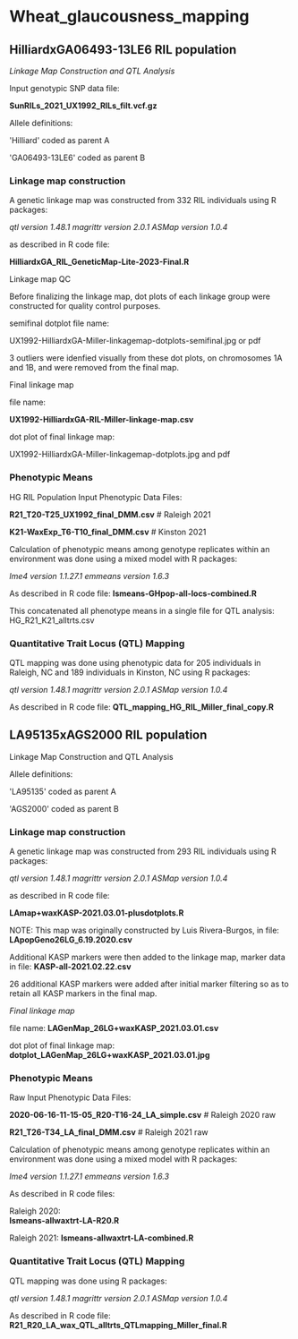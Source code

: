 # Wheat_glaucousness_mapping


## HilliardxGA06493-13LE6 RIL population
*Linkage Map Construction and QTL Analysis*

Input genotypic SNP data file:

**SunRILs_2021_UX1992_RILs_filt.vcf.gz**


Allele definitions:

'Hilliard' coded as parent A

'GA06493-13LE6' coded as parent B


### Linkage map construction 

A genetic linkage map was constructed from 332 RIL individuals using R packages:

*qtl version 1.48.1*
*magrittr version 2.0.1*
*ASMap version 1.0.4*

as described in R code file:

**HilliardxGA_RIL_GeneticMap-Lite-2023-Final.R**


Linkage map QC

Before finalizing the linkage map, dot plots of each linkage group were constructed for quality control purposes.

semifinal dotplot file name:

UX1992-HilliardxGA-Miller-linkagemap-dotplots-semifinal.jpg or pdf

3 outliers were idenfied visually from these dot plots, on chromosomes 1A and 1B, and were removed from the final map.


Final linkage map 

file name:

**UX1992-HilliardxGA-RIL-Miller-linkage-map.csv**

dot plot of final linkage map:

UX1992-HilliardxGA-Miller-linkagemap-dotplots.jpg and pdf



### Phenotypic Means

HG RIL Population Input Phenotypic Data Files:

**R21_T20-T25_UX1992_final_DMM.csv** # Raleigh 2021

**K21-WaxExp_T6-T10_final_DMM.csv** # Kinston 2021


Calculation of phenotypic means among genotype replicates within an environment was done using a mixed model with R packages:

*lme4 version 1.1.27.1*
*emmeans version 1.6.3*

As described in R code file: 
**lsmeans-GHpop-all-locs-combined.R**

This concatenated all phenotype means in a single file for QTL analysis:
HG_R21_K21_alltrts.csv


### Quantitative Trait Locus (QTL) Mapping

QTL mapping was done using phenotypic data for 205 individuals in Raleigh, NC and 189 individuals in Kinston, NC using R packages:

*qtl version 1.48.1*
*magrittr version 2.0.1*
*ASMap version 1.0.4*

As described in R code file: 
**QTL_mapping_HG_RIL_Miller_final_copy.R**


## LA95135xAGS2000 RIL population
Linkage Map Construction and QTL Analysis


Allele definitions:

'LA95135' coded as parent A

'AGS2000' coded as parent B


### Linkage map construction 

A genetic linkage map was constructed from 293 RIL individuals using R packages:

*qtl version 1.48.1*
*magrittr version 2.0.1*
*ASMap version 1.0.4*

as described in R code file:

**LAmap+waxKASP-2021.03.01-plusdotplots.R**

NOTE: This map was originally constructed by Luis Rivera-Burgos, in file:
**LApopGeno26LG_6.19.2020.csv**

Additional KASP markers were then added to the linkage map, marker data in file:
**KASP-all-2021.02.22.csv**

26 additional KASP markers were added after initial marker filtering so as to retain all KASP markers in the final map.


*Final linkage map*

file name:
**LAGenMap_26LG+waxKASP_2021.03.01.csv**

dot plot of final linkage map:
**dotplot_LAGenMap_26LG+waxKASP_2021.03.01.jpg**



### Phenotypic Means

Raw Input Phenotypic Data Files:

**2020-06-16-11-15-05_R20-T16-24_LA_simple.csv** # Raleigh 2020 raw

**R21_T26-T34_LA_final_DMM.csv** # Raleigh 2021 raw

Calculation of phenotypic means among genotype replicates within an environment was done using a mixed model with R packages:

*lme4 version 1.1.27.1*
*emmeans version 1.6.3*

As described in R code files:

Raleigh 2020:  
**lsmeans-allwaxtrt-LA-R20.R**

Raleigh 2021:
**lsmeans-allwaxtrt-LA-combined.R**


### Quantitative Trait Locus (QTL) Mapping

QTL mapping was done using R packages:

*qtl version 1.48.1*
*magrittr version 2.0.1*
*ASMap version 1.0.4*

As described in R code file:
**R21_R20_LA_wax_QTL_alltrts_QTLmapping_Miller_final.R**






